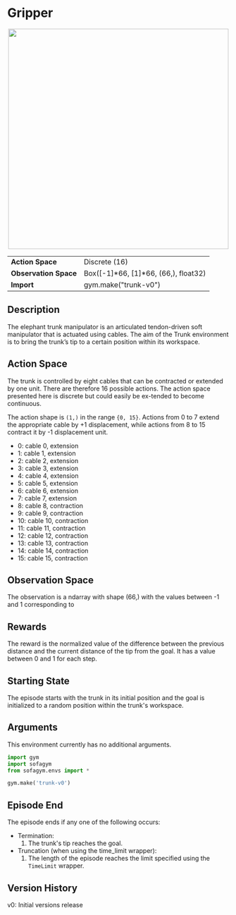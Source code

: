 # Gripper
<center>
    <img src="../../../images/trunk-v0.png" width="500"/>


  <table>
    <tr>
      <td><b>Action Space</b></td>
      <td>Discrete (16)</td>
    </tr>
    <tr>
      <td><b>Observation Space</b></td>
      <td>Box([-1]*66, [1]*66, (66,), float32)</td>
    </tr>
    <tr>
      <td><b>Import</b></td>
      <td>gym.make("trunk-v0")</td>
    </tr>
  </table>
</center>


## Description
The elephant trunk manipulator is an articulated tendon-driven soft manipulator that is actuated using cables. The aim of the Trunk environment is to bring the trunk’s tip to a certain position within its workspace.


## Action Space
The  trunk  is  controlled  by  eight  cables  that can be contracted or extended by one unit.  There are therefore 16 possible actions. The action space presented here is discrete but could easily be ex-tended to become continuous.

The action shape is `(1,)` in the range `{0, 15}`. Actions from 0 to 7 extend the appropriate cable by +1 displacement, while actions from 8 to 15 contract it by -1 displacement unit.

- 0: cable 0, extension
- 1: cable 1, extension
- 2: cable 2, extension
- 3: cable 3, extension
- 4: cable 4, extension
- 5: cable 5, extension
- 6: cable 6, extension
- 7: cable 7, extension
- 8: cable 8, contraction
- 9: cable 9, contraction
- 10: cable 10, contraction
- 11: cable 11, contraction
- 12: cable 12, contraction
- 13: cable 13, contraction
- 14: cable 14, contraction
- 15: cable 15, contraction


## Observation Space
The observation is a ndarray with shape (66,) with the values between -1 and 1 corresponding to 


## Rewards
The reward is the normalized value of the difference between the previous distance and the current distance of the tip from the goal. It has a value between 0 and 1 for each step.


## Starting State
The episode starts with the trunk in its initial position and the goal is initialized to a random position within the trunk's workspace.


## Arguments
This environment currently has no additional arguments.

```python
import gym
import sofagym
from sofagym.envs import *

gym.make('trunk-v0')
```


## Episode End
The episode ends if any one of the following occurs:
- Termination: 
  1. The trunk's tip reaches the goal.
- Truncation (when using the time_limit wrapper): 
    1. The length of the episode reaches the limit specified using the `TimeLimit` wrapper.


## Version History
v0: Initial versions release
